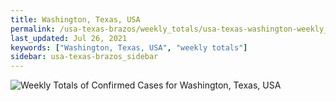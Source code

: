 ```yaml
---
title: Washington, Texas, USA
permalink: /usa-texas-brazos/weekly_totals/usa-texas-washington-weekly_totals.html
last_updated: Jul 26, 2021
keywords: ["Washington, Texas, USA", "weekly totals"]
sidebar: usa-texas-brazos_sidebar
---
```


![Weekly Totals of Confirmed Cases for Washington, Texas, USA](/covid_tracker/images/graphs/usa-texas-washington-weekly_totals_graph.png)
